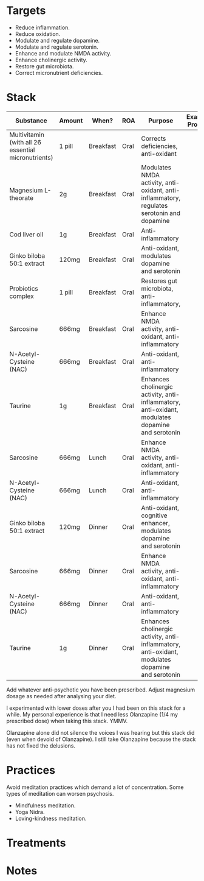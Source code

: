 # Targets
- Reduce inflammation.
- Reduce oxidation.
- Modulate and regulate dopamine.
- Modulate and regulate serotonin.
- Enhance and modulate NMDA activity.
- Enhance cholinergic activity.
- Restore gut microbiota.
- Correct micronutrient deficiencies.

# Stack
| Substance                                           | Amount | When?     | ROA  | Purpose                                                                                          | Example Product |
| --------------------------------------------------- | ------ | --------- | ---- | ------------------------------------------------------------------------------------------------ | --------------- |
| Multivitamin (with all 26 essential micronutrients) | 1 pill | Breakfast | Oral | Corrects deficiencies, anti-oxidant                                                              |                 |
| Magnesium L-theorate                                | 2g     | Breakfast | Oral | Modulates NMDA activity, anti-oxidant, anti-inflammatory, regulates serotonin and dopamine       |                 |
| Cod liver oil                                       | 1g     | Breakfast | Oral | Anti-inflammatory                                                                                |                 |
| Ginko biloba 50:1 extract                           | 120mg  | Breakfast | Oral | Anti-oxidant, modulates dopamine and serotonin                                                   |                 |
| Probiotics complex                                  | 1 pill | Breakfast | Oral | Restores gut microbiota, anti-inflammatory,                                                      |                 |
| Sarcosine                                           | 666mg  | Breakfast | Oral | Enhance NMDA activity, anti-oxidant, anti-inflammatory                                           |                 |
| N-Acetyl-Cysteine (NAC)                             | 666mg  | Breakfast | Oral | Anti-oxidant, anti-inflammatory                                                                  |                 |
| Taurine                                             | 1g     | Breakfast | Oral | Enhances cholinergic activity, anti-inflammatory, anti-oxidant, modulates dopamine and serotonin |                 |
| Sarcosine                                           | 666mg  | Lunch     | Oral | Enhance NMDA activity, anti-oxidant, anti-inflammatory                                           |                 |
| N-Acetyl-Cysteine (NAC)                             | 666mg  | Lunch     | Oral | Anti-oxidant, anti-inflammatory                                                                  |                 |
| Ginko biloba 50:1 extract                           | 120mg  | Dinner    | Oral | Anti-oxidant, cognitive enhancer, modulates dopamine and serotonin                               |                 |
| Sarcosine                                           | 666mg  | Dinner    | Oral | Enhance NMDA activity, anti-oxidant, anti-inflammatory                                           |                 |
| N-Acetyl-Cysteine (NAC)                             | 666mg  | Dinner    | Oral | Anti-oxidant, anti-inflammatory                                                                  |                 |
| Taurine                                             | 1g     | Dinner    | Oral | Enhances cholinergic activity, anti-inflammatory, anti-oxidant, modulates dopamine and serotonin |                 |

Add whatever anti-psychotic you have been prescribed. Adjust magnesium dosage as needed after analysing your diet.

I experimented with lower doses after you I had been on this stack for a while. My personal experience is that I need less Olanzapine (1/4 my prescribed dose) when taking this stack. YMMV.

Olanzapine alone did not silence the voices I was hearing but this stack did (even when devoid of Olanzapine). I still take Olanzapine because the stack has not fixed the delusions.

# Practices
Avoid meditation practices which demand a lot of concentration. Some types of meditation can worsen psychosis.

- Mindfulness meditation.
- Yoga Nidra.
- Loving-kindness meditation.

# Treatments

# Notes
